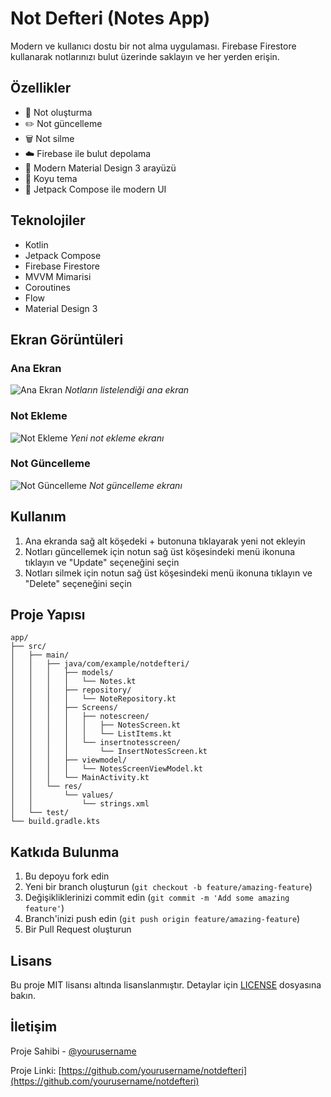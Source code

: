 # Not Defteri (Notes App)

Modern ve kullanıcı dostu bir not alma uygulaması. Firebase Firestore kullanarak notlarınızı bulut üzerinde saklayın ve her yerden erişin.

## Özellikler

- 📝 Not oluşturma
- ✏️ Not güncelleme
- 🗑️ Not silme
- ☁️ Firebase ile bulut depolama
- 🎨 Modern Material Design 3 arayüzü
- 🌙 Koyu tema
- 📱 Jetpack Compose ile modern UI

## Teknolojiler

- Kotlin
- Jetpack Compose
- Firebase Firestore
- MVVM Mimarisi
- Coroutines
- Flow
- Material Design 3



## Ekran Görüntüleri

### Ana Ekran
![Ana Ekran](screenshots/main_screen.png)
*Notların listelendiği ana ekran*

### Not Ekleme
![Not Ekleme](screenshots/add_note.png)
*Yeni not ekleme ekranı*

### Not Güncelleme
![Not Güncelleme](screenshots/update_note.png)
*Not güncelleme ekranı*

## Kullanım

1. Ana ekranda sağ alt köşedeki + butonuna tıklayarak yeni not ekleyin
2. Notları güncellemek için notun sağ üst köşesindeki menü ikonuna tıklayın ve "Update" seçeneğini seçin
3. Notları silmek için notun sağ üst köşesindeki menü ikonuna tıklayın ve "Delete" seçeneğini seçin

## Proje Yapısı

```
app/
├── src/
│   ├── main/
│   │   ├── java/com/example/notdefteri/
│   │   │   ├── models/
│   │   │   │   └── Notes.kt
│   │   │   ├── repository/
│   │   │   │   └── NoteRepository.kt
│   │   │   ├── Screens/
│   │   │   │   ├── notescreen/
│   │   │   │   │   ├── NotesScreen.kt
│   │   │   │   │   └── ListItems.kt
│   │   │   │   └── insertnotesscreen/
│   │   │   │       └── InsertNotesScreen.kt
│   │   │   ├── viewmodel/
│   │   │   │   └── NotesScreenViewModel.kt
│   │   │   └── MainActivity.kt
│   │   └── res/
│   │       └── values/
│   │           └── strings.xml
│   └── test/
└── build.gradle.kts
```

## Katkıda Bulunma

1. Bu depoyu fork edin
2. Yeni bir branch oluşturun (`git checkout -b feature/amazing-feature`)
3. Değişikliklerinizi commit edin (`git commit -m 'Add some amazing feature'`)
4. Branch'inizi push edin (`git push origin feature/amazing-feature`)
5. Bir Pull Request oluşturun

## Lisans

Bu proje MIT lisansı altında lisanslanmıştır. Detaylar için [LICENSE](LICENSE) dosyasına bakın.

## İletişim

Proje Sahibi - [@yourusername](https://github.com/yourusername)

Proje Linki: [https://github.com/yourusername/notdefteri](https://github.com/yourusername/notdefteri) 